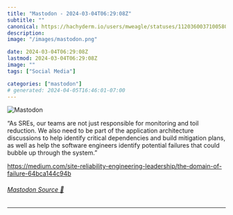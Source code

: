 ```yaml
---
title: "Mastodon - 2024-03-04T06:29:08Z"
subtitle: ""
canonical: https://hachyderm.io/users/mweagle/statuses/112036003710058065
description:
image: "/images/mastodon.png"

date: 2024-03-04T06:29:08Z
lastmod: 2024-03-04T06:29:08Z
image: ""
tags: ["Social Media"]

categories: ["mastodon"]
# generated: 2024-04-05T16:46:01-07:00
---
```

![Mastodon](/images/mastodon.png)

<p>“As SREs, our teams are not just responsible for monitoring and toil reduction. We also need to be part of the application architecture discussions to help identify critical dependencies and build mitigation plans, as well as help the software engineers identify potential failures that could bubble up through the system.”</p><p><a href="https://medium.com/site-reliability-engineering-leadership/the-domain-of-failure-64bca144c94b" target="_blank" rel="nofollow noopener noreferrer" translate="no"><span class="invisible">https://</span><span class="ellipsis">medium.com/site-reliability-en</span><span class="invisible">gineering-leadership/the-domain-of-failure-64bca144c94b</span></a></p>


###### [Mastodon Source 🐘](https://hachyderm.io/@mweagle/112036003710058065)

___
